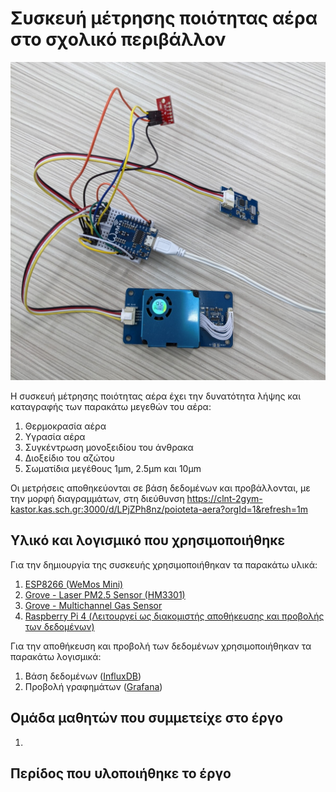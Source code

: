 # Συσκευή μέτρησης ποιότητας αέρα στο σχολικό περιβάλλον

<img src="images/epalair.jpg" alt="Συσκευή μέτρησης ποιότητας αέρα">

Η συσκευή μέτρησης ποιότητας αέρα έχει την δυνατότητα λήψης και καταγραφής των παρακάτω μεγεθών του αέρα:
1. Θερμοκρασία αέρα
2. Υγρασία αέρα
3. Συγκέντρωση μονοξειδίου του άνθρακα
4. Διοξείδιο του αζώτου
5. Σωματίδια μεγέθους 1μm, 2.5μm και 10μm

Οι μετρήσεις αποθηκεύονται σε βάση δεδομένων και προβάλλονται, με την μορφή διαγραμμάτων, στη διεύθυνση https://clnt-2gym-kastor.kas.sch.gr:3000/d/LPjZPh8nz/poioteta-aera?orgId=1&refresh=1m

## Υλικό και λογισμικό που χρησιμοποιήθηκε
Για την δημιουργία της συσκευής χρησιμοποιήθηκαν τα παρακάτω υλικά:
1. <a href="https://www.wemos.cc/en/latest/d1/d1_mini.html">ESP8266 (WeMos Mini)</a>
2. <a href="https://wiki.seeedstudio.com/Grove-Laser_PM2.5_Sensor-HM3301/">Grove - Laser PM2.5 Sensor (HM3301)</a>
3. <a href="https://wiki.seeedstudio.com/Grove-Multichannel_Gas_Sensor/">Grove - Multichannel Gas Sensor</a>
4. <a href="https://www.raspberrypi.com/products/raspberry-pi-4-model-b/">Raspberry Pi 4 (Λειτουργεί ως διακομιστής αποθήκευσης και προβολής των δεδομένων)</a>

Για την αποθήκευση και προβολή των δεδομένων χρησιμοποιήθηκαν τα παρακάτω λογισμικά:
1. Βάση δεδομένων (<a href="https://www.influxdata.com/" target="_blank">InfluxDB</a>)
2. Προβολή γραφημάτων (<a href="https://grafana.com/" target="_blank">Grafana</a>)

## Ομάδα μαθητών που συμμετείχε στο έργο
1.

## Περίδος που υλοποιήθηκε το έργο